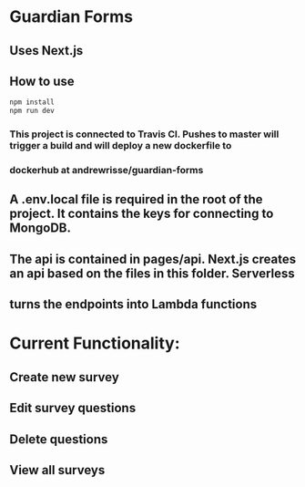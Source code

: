 # Guardian Forms

## Uses Next.js

## How to use

```sh
npm install
npm run dev
```

### This project is connected to Travis CI. Pushes to master will trigger a build and will deploy a new dockerfile to
### dockerhub at andrewrisse/guardian-forms


## A .env.local file is required in the root of the project. It contains the keys for connecting to MongoDB.


## The api is contained in pages/api. Next.js creates an api based on the files in this folder. Serverless 
## turns the endpoints into Lambda functions


# Current Functionality:
## Create new survey
## Edit survey questions
## Delete questions
## View all surveys
